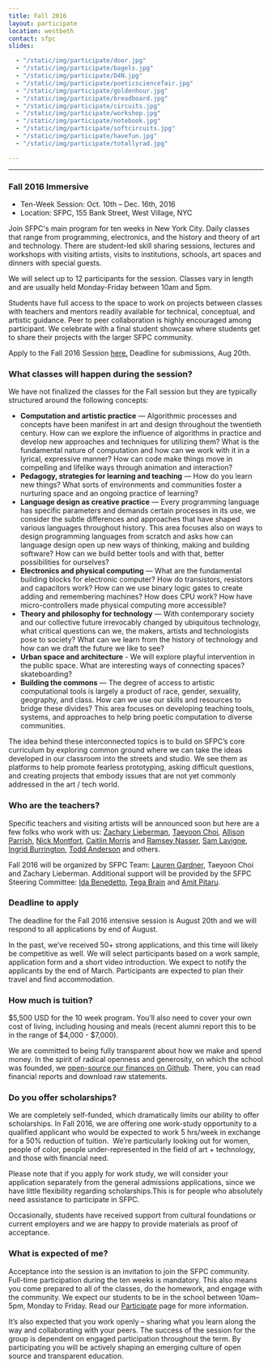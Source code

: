 ```yaml
---
title: Fall 2016
layout: participate
location: westbeth
contact: sfpc
slides:

  - "/static/img/participate/door.jpg"
  - "/static/img/participate/bagels.jpg"
  - "/static/img/participate/D4N.jpg"
  - "/static/img/participate/poeticsciencefair.jpg"
  - "/static/img/participate/goldenhour.jpg"
  - "/static/img/participate/breadboard.jpg"
  - "/static/img/participate/circuits.jpg"
  - "/static/img/participate/workshop.jpg"
  - "/static/img/participate/notebook.jpg"
  - "/static/img/participate/softcircuits.jpg"
  - "/static/img/participate/havefun.jpg"
  - "/static/img/participate/totallyrad.jpg"

---
```


***

### Fall 2016 Immersive
- Ten-Week Session: Oct. 10th – Dec. 16th, 2016
- Location: SFPC, 155 Bank Street, West Village, NYC

Join SFPC's main program for ten weeks in New York City. Daily classes that range from programming, electronics, and the history and theory of art and technology. There are student-led skill sharing sessions, lectures and workshops with visiting artists, visits to institutions, schools, art spaces and dinners with special guests.

We will select up to 12 participants for the session. Classes vary in length and are usually held Monday-Friday between 10am and 5pm.

Students have full access to the space to work on projects between classes with teachers and mentors readily available for technical, conceptual, and artistic guidance. Peer to peer collaboration is highly encouraged among participant. We celebrate with a final student showcase where students get to share their projects with the larger SFPC community.

<div class="alert alert-success" role="alert">Apply to the Fall 2016 Session <a href="http://goo.gl/forms/oY2Loh3PCfEA754K2">here.</a> Deadline for submissions, Aug 20th.
</div>

### What classes will happen during the session?

We have not finalized the classes for the Fall session but they are typically structured around the following concepts:

- **Computation and artistic practice** — Algorithmic processes and concepts have been manifest in art and design throughout the twentieth century. How can we explore the influence of algorithms in practice and develop new approaches and techniques for utilizing them? What is the fundamental nature of computation and how can we work with it in a lyrical, expressive manner? How can code make things move in compelling and lifelike ways through animation and interaction?
- **Pedagogy, strategies for learning and teaching** — How do you learn new things? What sorts of environments and communities foster a nurturing space and an ongoing practice of learning?
- **Language design as creative practice** — Every programming language has specific parameters and demands certain processes in its use, we consider the subtle differences and approaches that have shaped various languages throughout history. This area focuses also on ways to design programming languages from scratch and asks how can language design open up new ways of thinking, making and building software? How can we build better tools and with that, better possibilities for ourselves?
- **Electronics and physical computing** — What are the fundamental building blocks for electronic computer? How do transistors, resistors and capacitors work? How can we use binary logic gates to create adding and remembering machines? How does CPU work? How have micro-controllers made physical computing more accessible?
- **Theory and philosophy for technology** — With contemporary society and our collective future irrevocably changed by ubiquitous technology, what critical questions can we, the makers, artists and technologists pose to society? What can we learn from the history of technology and how can we draft the future we like to see?
- **Urban space and architecture** - We will explore playful intervention in the public space. What are interesting ways of connecting spaces? skateboarding?
- **Building the commons** — The degree of access to artistic computational tools is largely a product of race, gender, sexuality, geography, and class. How can we use our skills and resources to bridge these divides? This area focuses on developing teaching tools, systems, and approaches to help bring poetic computation to diverse communities.

The idea behind these interconnected topics is to build on SFPC’s core curriculum by exploring common ground where we can take the ideas developed in our classroom into the streets and studio. We see them as platforms to help promote fearless prototyping, asking difficult questions, and creating projects that embody issues that are not yet commonly addressed in the art / tech world.

### Who are the teachers?

Specific teachers and visiting artists will be announced soon but here are a few folks who work with us: [Zachary Lieberman](http://thesystemis.com/), [Taeyoon Choi](http://taeyoonchoi.com/), [Allison Parrish](http://www.decontextualize.com/), [Nick Montfort](http://nickm.com), [Caitlin Morris](http://www.caitlinmorris.net/) and [Ramsey Nasser](http://nas.sr/), [Sam Lavigne](http://lav.io), [Ingrid Burrington](http://lifewinning.com/), [Todd Anderson](http://hotwriting.net/) and others.

Fall 2016 will be organized by SFPC Team: [Lauren Gardner](http://laurengardner.com/), Taeyoon Choi and Zachary Lieberman. Additional support will be provided by the SFPC Steering Committee: [Ida Benedetto](http://uncommonplaces.com/), [Tega Brain](http://tegabrain.com/) and [Amit Pitaru](http://pitaru.com/).

### Deadline to apply

The deadline for the Fall 2016 intensive session is August 20th and we will respond to all applications by end of August.

In the past, we’ve received 50+ strong applications, and this time will likely be competitive as well. We will select participants based on a work sample, application form and a short video introduction. We expect to notify the applicants by the end of March. Participants are expected to plan their travel and find accommodation.

### How much is tuition?

$5,500 USD for the 10 week program. You’ll also need to cover your own cost of living, including housing and meals (recent alumni report this to be in the range of $4,000 - $7,000).

We are committed to being fully transparent about how we make and spend money. In the spirit of radical openness and generosity, on which the school was founded, we [open-source our finances on Github](http://github.com/sfpc/finance-and-administration). There, you can read financial reports and download raw statements.

### Do you offer scholarships?

We are completely self-funded, which dramatically limits our ability to offer scholarships. In Fall 2016, we are offering one work-study opportunity to a qualified applicant who would be expected to work 5 hrs/week in exchange for a 50% reduction of tuition.  We’re particularly looking out for women, people of color, people under-represented in the field of art + technology, and those with financial need.

Please note that if you apply for work study, we will consider your application separately from the general admissions applications, since we have little flexibility regarding scholarships.This is for people who absolutely need assistance to participate in SFPC.

Occasionally, students have received support from cultural foundations or current employers and we are happy to provide materials as proof of acceptance.

### What is expected of me?

Acceptance into the session is an invitation to join the SFPC community. Full-time participation during the ten weeks is mandatory. This also means you come prepared to all of the classes, do the homework, and engage with the community. We expect our students to be in the school between 10am–5pm, Monday to Friday. Read our <a href="/participate/">Participate</a> page for more information.

It’s also expected that you work openly – sharing what you learn along the way and collaborating with your peers. The success of the session for the group is dependent on engaged participation throughout the term. By participating you will be actively shaping an emerging culture of open source and transparent education.
